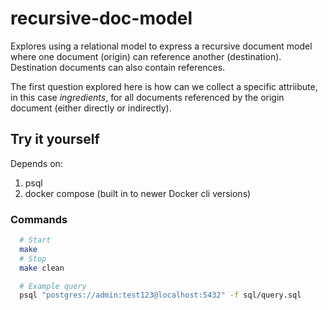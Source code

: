 # recursive-doc-model

Explores using a relational model to express a recursive document model where
one document (origin) can reference another (destination). Destination documents
can also contain references.

The first question explored here is how can we collect a specific attriibute,
in this case _ingredients_, for all documents referenced by the origin document
(either directly or indirectly).

## Try it yourself
Depends on:
  1. psql
  1. docker compose (built in to newer Docker cli versions)

### Commands
```bash
  # Start
  make
  # Stop
  make clean

  # Example query
  psql "postgres://admin:test123@localhost:5432" -f sql/query.sql
```
